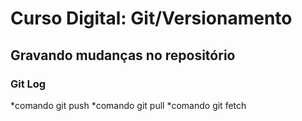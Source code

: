 # Curso Digital: Git/Versionamento

## Gravando mudanças no repositório

### Git Log

\*comando git push
*comando git pull
*comando git fetch
